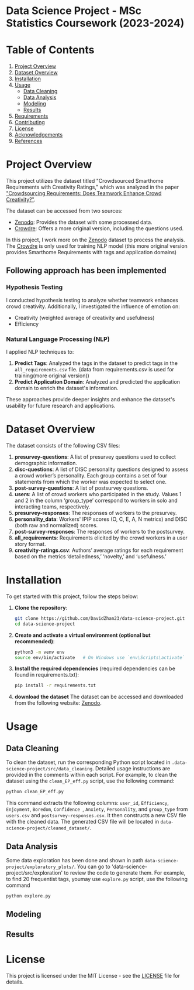 # Data Science Project - MSc Statistics Coursework (2023-2024)

# Table of Contents
1. [Project Overview](#project-overview)
2. [Dataset Overview](#dataset-overview)
3. [Installation](#installation)
4. [Usage](#usage)
    - [Data Cleaning](#data-cleaning)
    - [Data Analysis](#data-analysis)
    - [Modeling](#modeling)
    - [Results](#results)
5. [Requirements](#requirements)
6. [Contributing](#contributing)
7. [License](#license)
8. [Acknowledgements](#acknowledgements)
9. [References](#references)


# Project Overview
This project utilizes the dataset titled "Crowdsourced Smarthome Requirements with Creativity Ratings," which was analyzed in the paper ["Crowdsourcing Requirements: Does Teamwork Enhance Crowd Creativity?"](https://dl.acm.org/doi/pdf/10.1145/3501247.3531555).

The dataset can be accessed from two sources:

- [Zenodo](https://zenodo.org/records/3550721): Provides the dataset with some processed data.
- [Crowdre](https://crowdre.github.io/murukannaiah-smarthome-requirements-dataset/): Offers a more original version, including the questions used.

In this project, I work more on the [Zenodo](https://zenodo.org/records/3550721) dataset tp process the analysis. The [Crowdre](https://crowdre.github.io/murukannaiah-smarthome-requirements-dataset/) is only used for training NLP model (this more original version provides Smarthome Requirements with tags and application domains)   

## Following approach has been implemented
### Hypothesis Testing

I conducted hypothesis testing to analyze whether teamwork enhances crowd creativity. Additionally, I investigated the influence of emotion on:

- Creativity (weighted average of creativity and usefulness)
- Efficiency

### Natural Language Processing (NLP)

I applied NLP techniques to:

1. **Predict Tags**: Analyzed the tags in the dataset to predict tags in the `all_requirements.csv` file. (data from requirements.csv is used for training(more original version))
2. **Predict Application Domain**: Analyzed and predicted the application domain to enrich the dataset's information.

These approaches provide deeper insights and enhance the dataset's usability for future research and applications.


# Dataset Overview
The dataset consists of the following CSV files:

1. **presurvey-questions**: A list of presurvey questions used to collect demographic information.
2. **disc-questions**: A list of DISC personality questions designed to assess a crowd worker’s personality. Each group contains a set of four statements from which the worker was expected to select one.
3. **post-survey-questions**: A list of postsurvey questions.
4. **users**: A list of crowd workers who participated in the study. Values 1 and 2 in the column ‘group_type’ correspond to workers in solo and interacting teams, respectively.
5. **presurvey-responses**: The responses of workers to the presurvey.
6. **personality_data**: Workers' IPIP scores (O, C, E, A, N metrics) and DISC (both raw and normalized) scores.
7. **post-survey-responses**: The responses of workers to the postsurvey.
8. **all_requirements**: Requirements elicited by the crowd workers in a user story format.
9. **creativity-ratings.csv**: Authors’ average ratings for each requirement based on the metrics ‘detailedness,’ ‘novelty,’ and ‘usefulness.’

# Installation

To get started with this project, follow the steps below:

1. **Clone the repository**:

   ```bash
   git clone https://github.com/DavidZhan23/data-science-project.git
   cd data-science-project
   ```
2. **Create and activate a virtual environment (optional but recommended)**:
     ```bash
   python3 -m venv env
    source env/bin/activate   # On Windows use `env\Scripts\activate`
     ```
3. **Install the required dependencies** (required dependencies can be found in requirements.txt):
   ```bash
   pip install -r requirements.txt
   ```
4. **download the dataset**
The dataset can be accessed and downloaded from the following website: [Zenodo](https://zenodo.org/records/3550721).

# Usage
## Data Cleaning

To clean the dataset, run the corresponding Python script located in `.data-science-project/src/data_cleaning`. Detailed usage instructions are provided in the comments within each script. For example, to clean the dataset using the `clean_EP_eff.py` script, use the following command:

```bash
python clean_EP_eff.py
```

This command extracts the following columns: `user_id`, `Efficiency`, `Enjoyment`, `Boredom`, `Confidence `, `Anxiety`, `Personality`, and `group_type` from `users.csv` and `postsurvey-responses.csv`. It then constructs a new CSV file with the cleaned data. The generated CSV file will be located in `data-science-project/cleaned_dataset/`.

## Data Analysis
Some data exploration has been done and shown in path `data-science-project/exploratory_plots/`. You can go to 'data-science-project/src/exploration' to review the code to generate them. For example, to find 20 frequentist tags, youmay use `explore.py` script, use the following command
```bash
python explore.py
```

## Modeling

## Results



# License

This project is licensed under the MIT License - see the [LICENSE](LICENSE) file for details.


